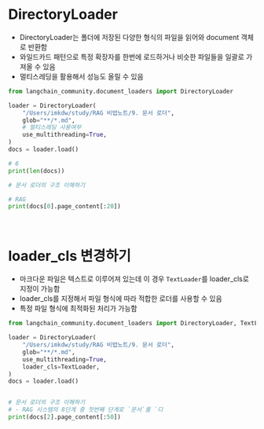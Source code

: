 # DirectoryLoader
- DirectoryLoader는 폴더에 저장된 다양한 형식의 파일을 읽어와 document 객체로 반환함
- 와일드카드 패턴으로 특정 확장자를 한번에 로드하거나 비슷한 파일들을 일괄로 가져올 수 있음
- 멀티스레딩을 활용해서 성능도 올릴 수 있음

```python
from langchain_community.document_loaders import DirectoryLoader

loader = DirectoryLoader(
    "/Users/imkdw/study/RAG 비법노트/9. 문서 로더",
    glob="**/*.md",
    # 멀티스레딩 사용여부
    use_multithreading=True,
)
docs = loader.load()

# 6
print(len(docs))

# 문서 로더의 구조 이해하기

# RAG
print(docs[0].page_content[:20])
```

<br>

# loader_cls 변경하기
- 마크다운 파일은 텍스트로 이루어져 있는데 이 경우 `TextLoader`를 loader_cls로 지정이 가능함
- loader_cls를 지정해서 파일 형식에 따라 적합한 로더를 사용할 수 있음
- 특정 파일 형식에 최적화된 처리가 가능함

```python
from langchain_community.document_loaders import DirectoryLoader, TextLoader

loader = DirectoryLoader(
    "/Users/imkdw/study/RAG 비법노트/9. 문서 로더",
    glob="**/*.md",
    use_multithreading=True,
    loader_cls=TextLoader,
)
docs = loader.load()


# 문서 로더의 구조 이해하기
# - RAG 시스템의 8단계 중 첫번째 단계로 `문서`를 `디
print(docs[2].page_content[:50])
```